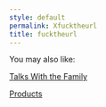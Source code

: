 ```yaml
---
style: default
permalink: Xfucktheurl
title: fucktheurl
---
```

You may also like:

[Talks With the Family](http://scp-wiki.net/talks-with-the-family)

[Products](http://scp-wiki.net/products)
